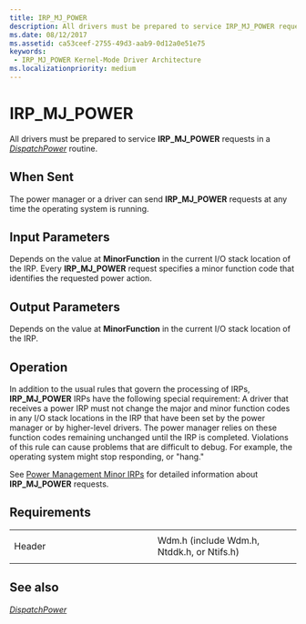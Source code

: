 ```yaml
---
title: IRP_MJ_POWER
description: All drivers must be prepared to service IRP_MJ_POWER requests in a DispatchPower routine.
ms.date: 08/12/2017
ms.assetid: ca53ceef-2755-49d3-aab9-0d12a0e51e75
keywords:
 - IRP_MJ_POWER Kernel-Mode Driver Architecture
ms.localizationpriority: medium
---
```


# IRP\_MJ\_POWER


All drivers must be prepared to service **IRP\_MJ\_POWER** requests in a [*DispatchPower*](/windows-hardware/drivers/ddi/wdm/nc-wdm-driver_dispatch) routine.

When Sent
---------

The power manager or a driver can send **IRP\_MJ\_POWER** requests at any time the operating system is running.

## Input Parameters


Depends on the value at **MinorFunction** in the current I/O stack location of the IRP. Every **IRP\_MJ\_POWER** request specifies a minor function code that identifies the requested power action.

## Output Parameters


Depends on the value at **MinorFunction** in the current I/O stack location of the IRP.

Operation
---------

In addition to the usual rules that govern the processing of IRPs, **IRP\_MJ\_POWER** IRPs have the following special requirement: A driver that receives a power IRP must not change the major and minor function codes in any I/O stack locations in the IRP that have been set by the power manager or by higher-level drivers. The power manager relies on these function codes remaining unchanged until the IRP is completed. Violations of this rule can cause problems that are difficult to debug. For example, the operating system might stop responding, or "hang."

See [Power Management Minor IRPs](power-management-minor-irps.md) for detailed information about **IRP\_MJ\_POWER** requests.

Requirements
------------

<table>
<colgroup>
<col width="50%" />
<col width="50%" />
</colgroup>
<tbody>
<tr class="odd">
<td><p>Header</p></td>
<td>Wdm.h (include Wdm.h, Ntddk.h, or Ntifs.h)</td>
</tr>
</tbody>
</table>

## See also


[*DispatchPower*](/windows-hardware/drivers/ddi/wdm/nc-wdm-driver_dispatch)

 

